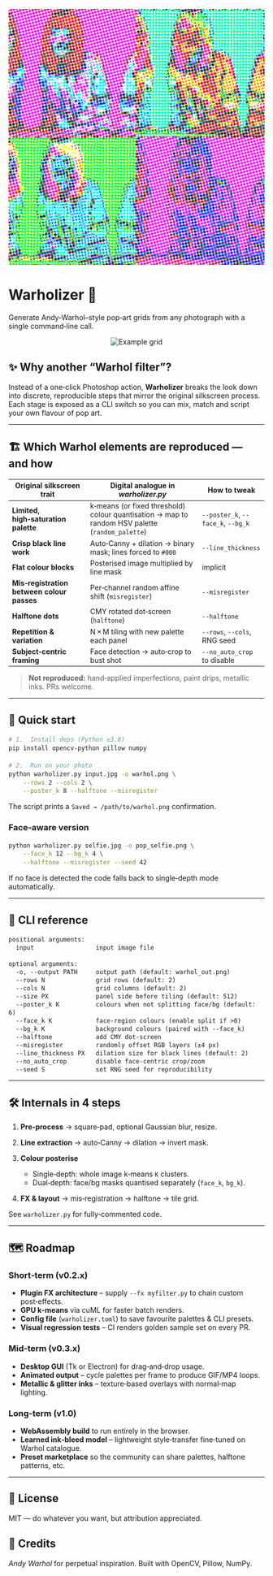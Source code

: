 ![](warhol.png)

# Warholizer 🎨

Generate Andy‑Warhol–style pop‑art grids from any photograph with a single command‑line call.

<p align="center">
  <img src="docs/demo_marilyn.png" alt="Example grid" width="600">
</p>

## ✨ Why another “Warhol filter”?

Instead of a one‑click Photoshop action, **Warholizer** breaks the look down into discrete, reproducible steps that mirror the original silkscreen process. Each stage is exposed as a CLI switch so you can mix, match and script your own flavour of pop art.

---

## 🏗️  Which Warhol elements are reproduced — and how

| Original silkscreen trait                  | Digital analogue in *warholizer.py*                                                             | How to tweak                       |
| ------------------------------------------ | ----------------------------------------------------------------------------------------------- | ---------------------------------- |
| **Limited, high‑saturation palette**       | k‑means (or fixed threshold) colour quantisation → map to random HSV palette (`random_palette`) | `--poster_k`, `--face_k`, `--bg_k` |
| **Crisp black line work**                  | Auto‑Canny + dilation → binary mask; lines forced to `#000`                                     | `--line_thickness`                 |
| **Flat colour blocks**                     | Posterised image multiplied by line mask                                                        | implicit                           |
| **Mis‑registration between colour passes** | Per‑channel random affine shift (`misregister`)                                                 | `--misregister`                    |
| **Halftone dots**                          | CMY rotated dot‑screen (`halftone`)                                                             | `--halftone`                       |
| **Repetition & variation**                 | N × M tiling with new palette each panel                                                        | `--rows`, `--cols`, RNG seed       |
| **Subject‑centric framing**                | Face detection → auto‑crop to bust shot                                                         | `--no_auto_crop` to disable        |

> **Not reproduced:** hand‑applied imperfections, paint drips, metallic inks. PRs welcome.

---

## 🚀 Quick start

```bash
# 1.  Install deps (Python ≥3.8)
pip install opencv-python pillow numpy

# 2.  Run on your photo
python warholizer.py input.jpg -o warhol.png \
    --rows 2 --cols 2 \
    --poster_k 8 --halftone --misregister
```

The script prints a `Saved → /path/to/warhol.png` confirmation.

### Face‑aware version

```bash
python warholizer.py selfie.jpg -o pop_selfie.png \
    --face_k 12 --bg_k 4 \
    --halftone --misregister --seed 42
```

If no face is detected the code falls back to single‑depth mode automatically.

---

## 🔧 CLI reference

```text
positional arguments:
  input                 input image file

optional arguments:
  -o, --output PATH     output path (default: warhol_out.png)
  --rows N              grid rows (default: 2)
  --cols N              grid columns (default: 2)
  --size PX             panel side before tiling (default: 512)
  --poster_k K          colours when not splitting face/bg (default: 6)
  --face_k K            face‑region colours (enable split if >0)
  --bg_k K              background colours (paired with --face_k)
  --halftone            add CMY dot‑screen
  --misregister         randomly offset RGB layers (±4 px)
  --line_thickness PX   dilation size for black lines (default: 2)
  --no_auto_crop        disable face‑centric crop/zoom
  --seed S              set RNG seed for reproducibility
```

---

## 🛠️  Internals in 4 steps

1. **Pre‑process** → square‑pad, optional Gaussian blur, resize.
2. **Line extraction** → auto‑Canny → dilation → invert mask.
3. **Colour posterise**

   * Single‑depth: whole image k‑means `K` clusters.
   * Dual‑depth: face/bg masks quantised separately (`face_k`, `bg_k`).
4. **FX & layout** → mis‑registration → halftone → tile grid.

See `warholizer.py` for fully‑commented code.

---

## 🗺️  Roadmap

### Short‑term (v0.2.x)

* **Plugin FX architecture** – supply `--fx myfilter.py` to chain custom post‑effects.
* **GPU k‑means** via cuML for faster batch renders.
* **Config file** (`warholizer.toml`) to save favourite palettes & CLI presets.
* **Visual regression tests** – CI renders golden sample set on every PR.

### Mid‑term (v0.3.x)

* **Desktop GUI** (Tk or Electron) for drag‑and‑drop usage.
* **Animated output** – cycle palettes per frame to produce GIF/MP4 loops.
* **Metallic & glitter inks** – texture‑based overlays with normal‑map lighting.

### Long‑term (v1.0)

* **WebAssembly build** to run entirely in the browser.
* **Learned ink‑bleed model** – lightweight style‑transfer fine‑tuned on Warhol catalogue.
* **Preset marketplace** so the community can share palettes, halftone patterns, etc.

---

## 📜  License

MIT — do whatever you want, but attribution appreciated.

## 🙌  Credits

*Andy Warhol* for perpetual inspiration. Built with OpenCV, Pillow, NumPy.
